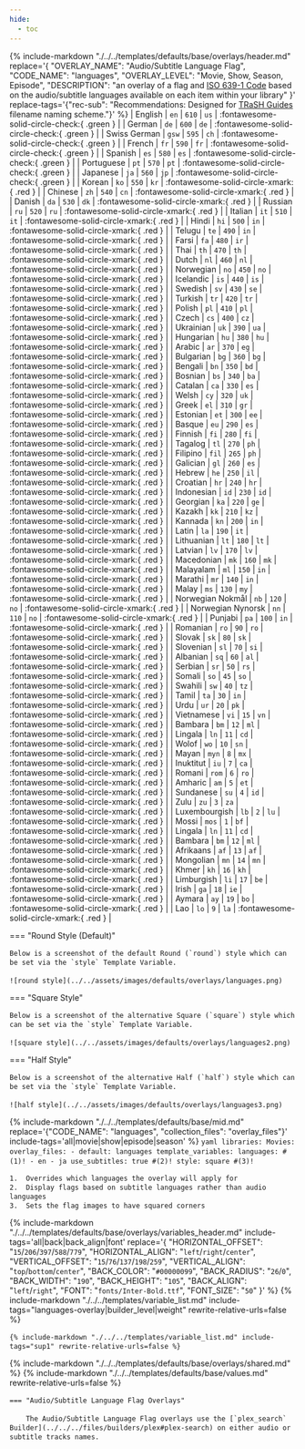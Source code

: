 ```yaml
---
hide:
  - toc
---
```

{%
    include-markdown "./../../templates/defaults/base/overlays/header.md"
    replace='{
        "OVERLAY_NAME": "Audio/Subtitle Language Flag", 
        "CODE_NAME": "languages",
        "OVERLAY_LEVEL": "Movie, Show, Season, Episode",
        "DESCRIPTION": "an overlay of a flag and [ISO 639-1 Code](https://en.wikipedia.org/wiki/List_of_ISO_639-1_codes) based on the 
audio/subtitle languages available on each item within your library"
    }'
    replace-tags='{"rec-sub": "Recommendations: Designed for [TRaSH Guides](https://trash-guides.info/) filename naming scheme."}'
%}
| English           | `en`  | `610` | `us` | :fontawesome-solid-circle-check:{ .green } |
| German            | `de`  | `600` | `de` | :fontawesome-solid-circle-check:{ .green } |
| Swiss German      | `gsw` | `595` | `ch` | :fontawesome-solid-circle-check:{ .green } |
| French            | `fr`  | `590` | `fr` | :fontawesome-solid-circle-check:{ .green } |
| Spanish           | `es`  | `580` | `es` | :fontawesome-solid-circle-check:{ .green } |
| Portuguese        | `pt`  | `570` | `pt` | :fontawesome-solid-circle-check:{ .green } |
| Japanese          | `ja`  | `560` | `jp` | :fontawesome-solid-circle-check:{ .green } |
| Korean            | `ko`  | `550` | `kr` |  :fontawesome-solid-circle-xmark:{ .red }  |
| Chinese           | `zh`  | `540` | `cn` |  :fontawesome-solid-circle-xmark:{ .red }  |
| Danish            | `da`  | `530` | `dk` |  :fontawesome-solid-circle-xmark:{ .red }  |
| Russian           | `ru`  | `520` | `ru` |  :fontawesome-solid-circle-xmark:{ .red }  |
| Italian           | `it`  | `510` | `it` |  :fontawesome-solid-circle-xmark:{ .red }  |
| Hindi             | `hi`  | `500` | `in` |  :fontawesome-solid-circle-xmark:{ .red }  |
| Telugu            | `te`  | `490` | `in` |  :fontawesome-solid-circle-xmark:{ .red }  |
| Farsi             | `fa`  | `480` | `ir` |  :fontawesome-solid-circle-xmark:{ .red }  |
| Thai              | `th`  | `470` | `th` |  :fontawesome-solid-circle-xmark:{ .red }  |
| Dutch             | `nl`  | `460` | `nl` |  :fontawesome-solid-circle-xmark:{ .red }  |
| Norwegian         | `no`  | `450` | `no` |  :fontawesome-solid-circle-xmark:{ .red }  |
| Icelandic         | `is`  | `440` | `is` |  :fontawesome-solid-circle-xmark:{ .red }  |
| Swedish           | `sv`  | `430` | `se` |  :fontawesome-solid-circle-xmark:{ .red }  |
| Turkish           | `tr`  | `420` | `tr` |  :fontawesome-solid-circle-xmark:{ .red }  |
| Polish            | `pl`  | `410` | `pl` |  :fontawesome-solid-circle-xmark:{ .red }  |
| Czech             | `cs`  | `400` | `cz` |  :fontawesome-solid-circle-xmark:{ .red }  |
| Ukrainian         | `uk`  | `390` | `ua` |  :fontawesome-solid-circle-xmark:{ .red }  |
| Hungarian         | `hu`  | `380` | `hu` |  :fontawesome-solid-circle-xmark:{ .red }  |
| Arabic            | `ar`  | `370` | `eg` |  :fontawesome-solid-circle-xmark:{ .red }  |
| Bulgarian         | `bg`  | `360` | `bg` |  :fontawesome-solid-circle-xmark:{ .red }  |
| Bengali           | `bn`  | `350` | `bd` |  :fontawesome-solid-circle-xmark:{ .red }  |
| Bosnian           | `bs`  | `340` | `ba` |  :fontawesome-solid-circle-xmark:{ .red }  |
| Catalan           | `ca`  | `330` | `es` |  :fontawesome-solid-circle-xmark:{ .red }  |
| Welsh             | `cy`  | `320` | `uk` |  :fontawesome-solid-circle-xmark:{ .red }  |
| Greek             | `el`  | `310` | `gr` |  :fontawesome-solid-circle-xmark:{ .red }  |
| Estonian          | `et`  | `300` | `ee` |  :fontawesome-solid-circle-xmark:{ .red }  |
| Basque            | `eu`  | `290` | `es` |  :fontawesome-solid-circle-xmark:{ .red }  |
| Finnish           | `fi`  | `280` | `fi` |  :fontawesome-solid-circle-xmark:{ .red }  |
| Tagalog           | `tl`  | `270` | `ph` |  :fontawesome-solid-circle-xmark:{ .red }  |
| Filipino          | `fil` | `265` | `ph` |  :fontawesome-solid-circle-xmark:{ .red }  |
| Galician          | `gl`  | `260` | `es` |  :fontawesome-solid-circle-xmark:{ .red }  |
| Hebrew            | `he`  | `250` | `il` |  :fontawesome-solid-circle-xmark:{ .red }  |
| Croatian          | `hr`  | `240` | `hr` |  :fontawesome-solid-circle-xmark:{ .red }  |
| Indonesian        | `id`  | `230` | `id` |  :fontawesome-solid-circle-xmark:{ .red }  |
| Georgian          | `ka`  | `220` | `ge` |  :fontawesome-solid-circle-xmark:{ .red }  |
| Kazakh            | `kk`  | `210` | `kz` |  :fontawesome-solid-circle-xmark:{ .red }  |
| Kannada           | `kn`  | `200` | `in` |  :fontawesome-solid-circle-xmark:{ .red }  |
| Latin             | `la`  | `190` | `it` |  :fontawesome-solid-circle-xmark:{ .red }  |
| Lithuanian        | `lt`  | `180` | `lt` |  :fontawesome-solid-circle-xmark:{ .red }  |
| Latvian           | `lv`  | `170` | `lv` |  :fontawesome-solid-circle-xmark:{ .red }  |
| Macedonian        | `mk`  | `160` | `mk` |  :fontawesome-solid-circle-xmark:{ .red }  |
| Malayalam         | `ml`  | `150` | `in` |  :fontawesome-solid-circle-xmark:{ .red }  |
| Marathi           | `mr`  | `140` | `in` |  :fontawesome-solid-circle-xmark:{ .red }  |
| Malay             | `ms`  | `130` | `my` |  :fontawesome-solid-circle-xmark:{ .red }  |
| Norwegian Nokmål  | `nb`  | `120` | `no` |  :fontawesome-solid-circle-xmark:{ .red }  |
| Norwegian Nynorsk | `nn`  | `110` | `no` |  :fontawesome-solid-circle-xmark:{ .red }  |
| Punjabi           | `pa`  | `100` | `in` |  :fontawesome-solid-circle-xmark:{ .red }  |
| Romanian          | `ro`  | `90`  | `ro` |  :fontawesome-solid-circle-xmark:{ .red }  |
| Slovak            | `sk`  | `80`  | `sk` |  :fontawesome-solid-circle-xmark:{ .red }  |
| Slovenian         | `sl`  | `70`  | `si` |  :fontawesome-solid-circle-xmark:{ .red }  |
| Albanian          | `sq`  | `60`  | `al` |  :fontawesome-solid-circle-xmark:{ .red }  |
| Serbian           | `sr`  | `50`  | `rs` |  :fontawesome-solid-circle-xmark:{ .red }  |
| Somali            | `so`  | `45`  | `so` |  :fontawesome-solid-circle-xmark:{ .red }  |
| Swahili           | `sw`  | `40`  | `tz` |  :fontawesome-solid-circle-xmark:{ .red }  |
| Tamil             | `ta`  | `30`  | `in` |  :fontawesome-solid-circle-xmark:{ .red }  |
| Urdu              | `ur`  | `20`  | `pk` |  :fontawesome-solid-circle-xmark:{ .red }  |
| Vietnamese        | `vi`  | `15`  | `vn` |  :fontawesome-solid-circle-xmark:{ .red }  |
| Bambara           | `bm`  | `12`  | `ml` |  :fontawesome-solid-circle-xmark:{ .red }  |
| Lingala           | `ln`  | `11`  | `cd` |  :fontawesome-solid-circle-xmark:{ .red }  |
| Wolof             | `wo`  | `10`  | `sn` |  :fontawesome-solid-circle-xmark:{ .red }  |
| Mayan             | `myn` | `8`   | `mx` |  :fontawesome-solid-circle-xmark:{ .red }  |
| Inuktitut         | `iu`  | `7`   | `ca` |  :fontawesome-solid-circle-xmark:{ .red }  |
| Romani            | `rom` | `6`   | `ro` |  :fontawesome-solid-circle-xmark:{ .red }  |
| Amharic           | `am`  | `5`   | `et` |  :fontawesome-solid-circle-xmark:{ .red }  |
| Sundanese         | `su`  | `4`   | `id` |  :fontawesome-solid-circle-xmark:{ .red }  |
| Zulu              | `zu`  | `3`   | `za` |  :fontawesome-solid-circle-xmark:{ .red }  |
| Luxembourgish     | `lb`  | `2`   | `lu` |  :fontawesome-solid-circle-xmark:{ .red }  |
| Mossi             | `mos` | `1`   | `bf` |  :fontawesome-solid-circle-xmark:{ .red }  |
| Lingala           | `ln`  | `11`  | `cd` |  :fontawesome-solid-circle-xmark:{ .red }  |
| Bambara           | `bm`  | `12`  | `ml` |  :fontawesome-solid-circle-xmark:{ .red }  |
| Afrikaans         | `af`  | `13`  | `af` |  :fontawesome-solid-circle-xmark:{ .red }  |
| Mongolian         | `mn`  | `14`  | `mn` |  :fontawesome-solid-circle-xmark:{ .red }  |
| Khmer             | `kh`  | `16`  | `kh` |  :fontawesome-solid-circle-xmark:{ .red }  |
| Limburgish        | `li`  | `17`  | `be` |  :fontawesome-solid-circle-xmark:{ .red }  |
| Irish             | `ga`  | `18`  | `ie` |  :fontawesome-solid-circle-xmark:{ .red }  |
| Aymara            | `ay`  | `19`  | `bo` |  :fontawesome-solid-circle-xmark:{ .red }  |
| Lao               | `lo`  | `9`   | `la` |  :fontawesome-solid-circle-xmark:{ .red }  |

===  "Round Style (Default)"

    Below is a screenshot of the default Round (`round`) style which can be set via the `style` Template Variable.
    
    ![round style](../../assets/images/defaults/overlays/languages.png)

===  "Square Style"

    Below is a screenshot of the alternative Square (`square`) style which can be set via the `style` Template Variable.
    
    ![square style](../../assets/images/defaults/overlays/languages2.png)

===  "Half Style"

    Below is a screenshot of the alternative Half (`half`) style which can be set via the `style` Template Variable.
    
    ![half style](../../assets/images/defaults/overlays/languages3.png)

{% 
    include-markdown "./../../templates/defaults/base/mid.md" 
    replace='{"CODE_NAME": "languages", "collection_files": "overlay_files"}' 
    include-tags='all|movie|show|episode|season' 
%}
    ```yaml
    libraries:
      Movies:
        overlay_files:
          - default: languages
            template_variables:
              languages: #(1)!
                - en
                - ja
              use_subtitles: true #(2)!
              style: square #(3)!
    ```
    
    1.  Overrides which languages the overlay will apply for
    2.  Display flags based on subtitle languages rather than audio languages
    3.  Sets the flag images to have squared corners

{% 
    include-markdown "./../../templates/defaults/base/overlays/variables_header.md"
    include-tags='all|back|back_align|font'
    replace='{
        "HORIZONTAL_OFFSET": "`15`/`206`/`397`/`588`/`779`",
        "HORIZONTAL_ALIGN": "`left`/`right`/`center`",
        "VERTICAL_OFFSET": "`15`/`76`/`137`/`198`/`259`",
        "VERTICAL_ALIGN": "`top`/`bottom`/`center`",
        "BACK_COLOR": "`#00000099`",
        "BACK_RADIUS": "`26`/`0`",
        "BACK_WIDTH": "`190`",
        "BACK_HEIGHT": "`105`",
        "BACK_ALIGN": "`left`/`right`",
        "FONT": "`fonts/Inter-Bold.ttf`",
        "FONT_SIZE": "`50`"
    }'
%}
    {%
        include-markdown "./../../templates/variable_list.md"
        include-tags="languages-overlay|builder_level|weight"
        rewrite-relative-urls=false
    %}

    {% include-markdown "./../../templates/variable_list.md" include-tags="sup1" rewrite-relative-urls=false %}

{% include-markdown "./../../templates/defaults/base/overlays/shared.md" %}
{% include-markdown "./../../templates/defaults/base/values.md" rewrite-relative-urls=false %}

    === "Audio/Subtitle Language Flag Overlays"
    
        The Audio/Subtitle Language Flag overlays use the [`plex_search` Builder](../../../files/builders/plex#plex-search) on either audio or subtitle tracks names.
